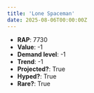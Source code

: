 ```yaml
---
title: 'Lone Spaceman'
date: 2025-08-06T00:00:00Z
---
```

- **RAP**: 7730
- **Value**: -1
- **Demand level**: -1
- **Trend**: -1
- **Projected?**: True
- **Hyped?**: True
- **Rare?**: True
